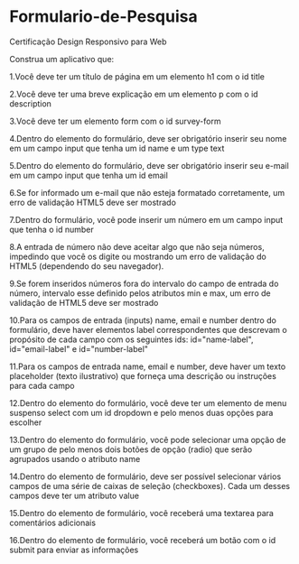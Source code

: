 # Formulario-de-Pesquisa
Certificação Design Responsivo para Web

Construa um aplicativo que:

1.Você deve ter um título de página em um elemento h1 com o id title

2.Você deve ter uma breve explicação em um elemento p com o id description

3.Você deve ter um elemento form com o id survey-form

4.Dentro do elemento do formulário, deve ser obrigatório inserir seu nome em um campo input que tenha um id name e um type text

5.Dentro do elemento do formulário, deve ser obrigatório inserir seu e-mail em um campo input que tenha um id email

6.Se for informado um e-mail que não esteja formatado corretamente, um erro de validação HTML5 deve ser mostrado

7.Dentro do formulário, você pode inserir um número em um campo input que tenha o id number

8.A entrada de número não deve aceitar algo que não seja números, impedindo que você os digite ou mostrando um erro de validação do HTML5 (dependendo do seu navegador).

9.Se forem inseridos números fora do intervalo do campo de entrada do número, intervalo esse definido pelos atributos min e max, um erro de validação de HTML5 deve ser mostrado

10.Para os campos de entrada (inputs) name, email e number dentro do formulário, deve haver elementos label correspondentes que descrevam o propósito de cada campo com os seguintes ids: id="name-label", id="email-label" e id="number-label"

11.Para os campos de entrada name, email e number, deve haver um texto placeholder (texto ilustrativo) que forneça uma descrição ou instruções para cada campo

12.Dentro do elemento do formulário, você deve ter um elemento de menu suspenso select com um id dropdown e pelo menos duas opções para escolher

13.Dentro do elemento do formulário, você pode selecionar uma opção de um grupo de pelo menos dois botões de opção (radio) que serão agrupados usando o atributo name

14.Dentro do elemento de formulário, deve ser possível selecionar vários campos de uma série de caixas de seleção (checkboxes). Cada um desses campos deve ter um atributo value

15.Dentro do elemento de formulário, você receberá uma textarea para comentários adicionais

16.Dentro do elemento de formulário, você receberá um botão com o id submit para enviar as informações
